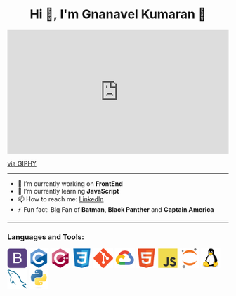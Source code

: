 <h1 align="center"> Hi 👋, I'm Gnanavel Kumaran 🙂</h1>
<p align="center"><div style="width:100%;height:0;padding-bottom:56%;position:relative;"><iframe src="https://giphy.com/embed/26tn33aiTi1jkl6H6" width="100%" height="100%" style="position:absolute" frameBorder="0" class="giphy-embed" allowFullScreen></iframe></div><p><a href="https://giphy.com/gifs/screen-monitor-closeup-26tn33aiTi1jkl6H6">via GIPHY</a></p></p>
 
-------  
- 🔭 I’m currently working on **FrontEnd**
- 🌱 I’m currently learning **JavaScript**
- 📫 How to reach me: <span><a href="https://www.linkedin.com/in/gnanavel-kumaran-g-281123176/">LinkedIn</a></span>
- ⚡ Fun fact: Big Fan of **Batman**, **Black Panther** and **Captain America** 

-------  
<h3>Languages and Tools:</h3>
<p>
  <span><img height="45" src="icons/bootstrap/bootstrap-plain.svg" />
  <span><img height="45" src="icons/c/c-original.svg" />
  <span><img height="45" src="icons/cplusplus/cplusplus-original.svg" />
  <span><img height="45" src="icons/css3/css3-original.svg" />
  <span><img height="45" src="icons/git/git-original.svg" />
  <span><img height="45" src="icons/googlecloud/googlecloud-original.svg" />
  <span><img height="45" src="icons/html5/html5-original.svg" /> 
  <span><img height="45" src="icons/javascript/javascript-original.svg" />
  <span><img height="45" src="icons/jupyter/jupyter-original.svg" />
  <span><img height="45" src="icons/linux/linux-original.svg" />
  <span><img height="45" src="icons/mysql/mysql-original.svg" />
  <span><img height="45" src="icons/python/python-original.svg" />
</p>  
  
  
